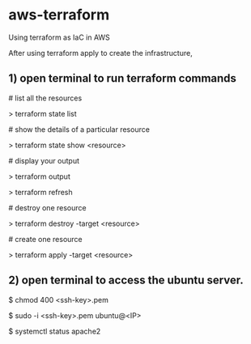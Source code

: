 # aws-terraform
Using terraform as IaC in AWS


After using terraform apply to create the infrastructure, 

## 1) open terminal to run terraform commands

\# list all the resources

\> terraform state list

\# show the details of a particular resource

\> terraform state show \<resource\>

\# display your output

\> terraform output

\> terraform refresh

\# destroy one resource

\> terraform destroy -target \<resource\>

\# create one resource

\> terraform apply -target \<resource\>

## 2) open terminal to access the ubuntu server.

$ chmod 400 \<ssh-key\>.pem

$ sudo -i \<ssh-key\>.pem ubuntu@\<IP\>

$ systemctl status apache2


